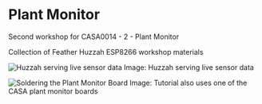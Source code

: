 # Plant Monitor
Second workshop for CASA0014 - 2 - Plant Monitor

Collection of Feather Huzzah ESP8266 workshop materials

![Huzzah serving live sensor data](https://workshops.cetools.org/codelabs/CASA0014-2-Plant-Monitor/img/46740a3e7c45dbef.jpeg)
Image: Huzzah serving live sensor data

![Soldering the Plant Monitor Board](https://workshops.cetools.org/codelabs/CASA0014-2-Plant-Monitor/img/50935ebaad666d7b.gif)
Image: Tutorial also uses one of the CASA plant monitor boards
